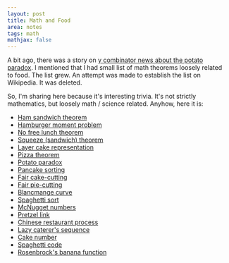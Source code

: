 ```yaml
---
layout: post
title: Math and Food
area: notes
tags: math 
mathjax: false
---
```

A bit ago, there was a story on [y combinator news about the potato paradox](https://news.ycombinator.com/item?id=9894237). I mentioned that I had small list of math theorems loosely related to food. The list grew. An attempt was made to establish the list on Wikipedia. It was deleted.

So, I'm sharing here because it's interesting trivia. It's not strictly mathematics, but loosely math / science related. Anyhow, here it is:

* [Ham sandwich theorem](https://en.wikipedia.org/wiki/Ham_sandwich_theorem)
* [Hamburger moment problem](https://en.wikipedia.org/wiki/Hamburger_moment_problem)
* [No free lunch theorem](https://en.wikipedia.org/wiki/No_free_lunch_theorem)
* [Squeeze (sandwich) theorem ](https://en.wikipedia.org/wiki/Squeeze_theorem)
* [Layer cake representation](https://en.wikipedia.org/wiki/Layer_cake_representation)
* [Pizza theorem](https://en.wikipedia.org/wiki/Pizza_theorem)
* [Potato paradox](https://en.wikipedia.org/wiki/Potato_paradox)
* [Pancake sorting](https://en.wikipedia.org/wiki/Pancake_sorting)
* [Fair cake-cutting](https://en.wikipedia.org/wiki/Fair_cake-cutting)
* [Fair pie-cutting](https://en.wikipedia.org/wiki/Fair_pie-cutting)
* [Blancmange curve](https://en.wikipedia.org/wiki/Blancmange_curve)
* [Spaghetti sort](https://en.wikipedia.org/wiki/Spaghetti_sort)
* [McNugget numbers](https://en.wikipedia.org/wiki/Coin_problem#McNugget_numbers)
* [Pretzel link](https://en.wikipedia.org/wiki/Pretzel_link)
* [Chinese restaurant process](https://en.wikipedia.org/wiki/Chinese_restaurant_process)
* [Lazy caterer's sequence](https://en.wikipedia.org/wiki/Lazy_caterer%27s_sequence)
* [Cake number](https://en.wikipedia.org/wiki/Cake_number)
* [Spaghetti code](https://en.wikipedia.org/wiki/Spaghetti_code)
* [Rosenbrock's banana function](https://en.wikipedia.org/wiki/Rosenbrock_function)
